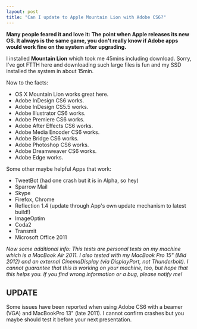 ```yaml
---
layout: post
title: "Can I update to Apple Mountain Lion with Adobe CS6?"
---
```


**Many people feared it and love it: The point when Apple releases its new OS. It always is the same game, you don't really know if Adobe apps would work fine on the system after upgrading.**

I installed **Mountain Lion** which took me 45mins including download. Sorry, I've got FTTH here and downloading such large files is fun and my SSD installed the system in about 15min.

Now to the facts:

- OS X Mountain Lion works great here.
- Adobe InDesign CS6 works.
- Adobe InDesign CS5.5 works.
- Adobe Illustrator CS6 works.
- Adobe Premiere CS6 works.
- Adobe After Effects CS6 works.
- Adobe Media Encoder CS6 works.
- Adobe Bridge CS6 works.
- Adobe Photoshop CS6 works.
- Adobe Dreamweaver CS6 works.
- Adobe Edge works.

Some other maybe helpful Apps that work:

- TweetBot (had one crash but it is in Alpha, so hey)
- Sparrow Mail
- Skype
- Firefox, Chrome
- Reflection 1.4 (update through App's own update mechanism to latest build!)
- ImageOptim
- Coda2
- Transmit
- Microsoft Office 2011

_Now some additional info: This tests are personal tests on my machine which is a MacBook Air 2011. I also tested with my MacBook Pro 15" (Mid 2012) and an external CinemaDisplay (via DisplayPort, not Thunderbolt). I cannot guarantee that this is working on your machine, too, but hope that this helps you. If you find wrong information or a bug, please notify me!_

## UPDATE

Some issues have been reported when using Adobe CS6 with a beamer (VGA) and MacBookPro 13" (late 2011). I cannot confirm crashes but you maybe should test it before your next presentation.
